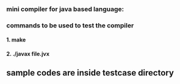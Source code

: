 ### mini compiler for java based language:
### commands to be used to test the compiler
#### 1. make 
#### 2. ./javax file.jvx
## sample codes are inside testcase directory
